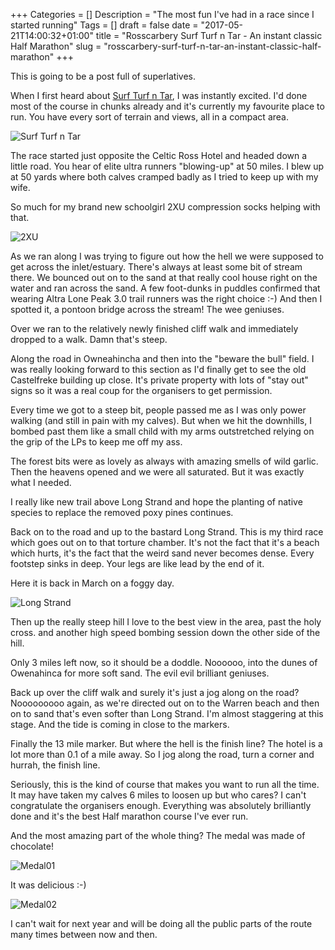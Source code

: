 +++
Categories = []
Description = "The most fun I've had in a race since I started running"
Tags = []
draft = false
date = "2017-05-21T14:00:32+01:00"
title = "Rosscarbery Surf Turf n Tar - An instant classic Half Marathon"
slug = "rosscarbery-surf-turf-n-tar-an-instant-classic-half-marathon"
+++

This is going to be a post full of superlatives. 

When I first heard about [Surf Turf n Tar](https://surfturfntar.com/), I was instantly excited. I'd done most of the course in chunks already and it's currently my favourite place to run. You have every sort of terrain and views, all in a compact area.

![Surf Turf n Tar](https://conoroneill.com.s3.amazonaws.com/wp-content/uploads/2017/05/surf-turf-ntar.jpg)

The race started just opposite the Celtic Ross Hotel and headed down a little road. You hear of elite ultra runners "blowing-up" at 50 miles. I blew up at 50 yards where both calves cramped badly as I tried to keep up with my wife. 

So much for my brand new schoolgirl 2XU compression socks helping with that.

![2XU](https://conoroneill.com.s3.amazonaws.com/wp-content/uploads/2017/05/2017-05-20%2007.57.06.jpg)

As we ran along I was trying to figure out how the hell we were supposed to get across the inlet/estuary. There's always at least some bit of stream there. We bounced out on to the sand at that really cool house right on the water and ran across the sand. A few foot-dunks in puddles confirmed that wearing Altra Lone Peak 3.0 trail runners was the right choice :-) And then I spotted it, a pontoon bridge across the stream! The wee geniuses. 

Over we ran to the relatively newly finished cliff walk and immediately dropped to a walk. Damn that's steep.

Along the road in Owneahincha and then into the "beware the bull" field. I was really looking forward to this section as I'd finally get to see the old Castelfreke building up close. It's private property with lots of "stay out" signs so it was a real coup for the organisers to get permission.

Every time we got to a steep bit, people passed me as I was only power walking (and still in pain with my calves). But when we hit the downhills, I bombed past them like a small child with my arms outstretched relying on the grip of the LPs to keep me off my ass.

The forest bits were as lovely as always with amazing smells of wild garlic. Then the heavens opened and we were all saturated. But it was exactly what I needed.

I really like new trail above Long Strand and hope the planting of native species to replace the removed poxy pines continues.

Back on to the road and up to the bastard Long Strand. This is my third race which goes out on to that torture chamber. It's not the fact that it's a beach which hurts, it's the fact that the weird sand never becomes dense. Every footstep sinks in deep. Your legs are like lead by the end of it.

Here it is back in March on a foggy day.

![Long Strand](https://conoroneill.com.s3.amazonaws.com/wp-content/uploads/2017/05/2017-03-30%2015.22.26.jpg)

Then up the really steep hill I love to the best view in the area, past the holy cross. and another high speed bombing session down the other side of the hill. 

Only 3 miles left now, so it should be a doddle. Noooooo, into the dunes of Owenahinca for more soft sand. The evil evil brilliant geniuses.

Back up over the cliff walk and surely it's just a jog along on the road? Nooooooooo again, as we're directed out on to the Warren beach and then on to sand that's even softer than Long Strand. I'm almost staggering at this stage. And the tide is coming in close to the markers. 

Finally the 13 mile marker. But where the hell is the finish line? The hotel is a lot more than 0.1 of a mile away. So I jog along the road, turn a corner and hurrah, the finish line. 

Seriously, this is the kind of course that makes you want to run all the time. It may have taken my calves 6 miles to loosen up but who cares? I can't congratulate the organisers enough. Everything was absolutely brilliantly done and it's the best Half marathon course I've ever run.

And the most amazing part of the whole thing? The medal was made of chocolate!

![Medal01](https://conoroneill.com.s3.amazonaws.com/wp-content/uploads/2017/05/2017-05-20%2013.41.53.jpg)

It was delicious :-)

![Medal02](https://conoroneill.com.s3.amazonaws.com/wp-content/uploads/2017/05/2017-05-20%2014.32.25.jpg)

I can't wait for next year and will be doing all the public parts of the route many times between now and then.

